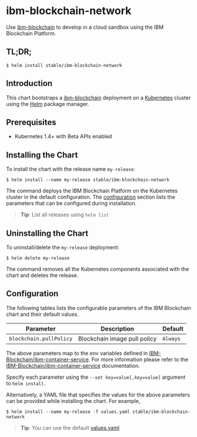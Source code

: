 # ibm-blockchain-network

Use [ibm-blockchain](https://ibm-blockchain.github.io) to develop in a cloud sandbox using the IBM Blockchain Platform.

## TL;DR;

```console
$ helm install stable/ibm-blockchain-network
```

## Introduction

This chart bootstraps a [ibm-blockchain](https://ibm-blockchain.github.io) deployment on a [Kubernetes](http://kubernetes.io) cluster using the [Helm](https://helm.sh) package manager.

## Prerequisites

- Kubernetes 1.4+ with Beta APIs enabled

## Installing the Chart

To install the chart with the release name `my-release`:

```console
$ helm install --name my-release stable/ibm-blockchain-network
```

The command deploys the IBM Blockchain Platform on the Kubernetes cluster in the default configuration. The [configuration](#configuration) section lists the parameters that can be configured during installation.

> **Tip**: List all releases using `helm list`

## Uninstalling the Chart

To uninstall/delete the `my-release` deployment:

```console
$ helm delete my-release
```

The command removes all the Kubernetes components associated with the chart and deletes the release.

## Configuration

The following tables lists the configurable parameters of the IBM Blockchain chart and their default values.

|             Parameter              |               Description                |                         Default                          |
|------------------------------------|------------------------------------------|----------------------------------------------------------|
| `blockchain.pullPolicy`            | Blockchain image pull policy             | `Always`                                                 |


The above parameters map to the env variables defined in [IBM-Blockchain/ibm-container-service](https://github.ibm.com/IBM-Blockchain/ibm-container-service). For more information please refer to the [IBM-Blockchain/ibm-container-service](https://github.ibm.com/IBM-Blockchain/ibm-container-service) documentation.

Specify each parameter using the `--set key=value[,key=value]` argument to `helm install`.

Alternatively, a YAML file that specifies the values for the above parameters can be provided while installing the chart. For example,

```console-
$ helm install --name my-release -f values.yaml stable/ibm-blockchain-network
```

> **Tip**: You can use the default [values.yaml](values.yaml)
